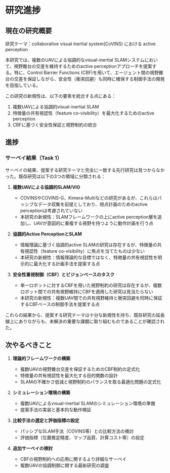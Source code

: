 # 研究進捗

## 現在の研究概要
研究テーマ：collaborative visual inertial system(CoVINS) における active perception

本研究では、複数のUAVによる協調的なvisual-inertial SLAMシステムにおいて、視野錐台の交差を維持するためのactive perceptionアプローチを提案する。特に、Control Barrier Functions (CBF)を用いて、エージェント間の視野錐台の交差を保証しながら、安全性（衝突回避）も同時に確保する制御手法の開発を目指している。

この研究の新規性は、以下の要素を統合する点にある：
1. 複数UAVによる協調的visual-inertial SLAM
2. 特徴量の共有視認性（feature co-visibility）を最大化するためのactive perception
3. CBFに基づく安全性保証と視野制約の統合

## 進捗

### サーベイ結果（Task 1）
サーベイの結果、提案する研究テーマと完全に一致する先行研究は見つからなかった。既存研究は以下の3つの領域に分類される：

1. **複数UAVによる協調的SLAM/VIO**
   - COVINSやCOVINS-G、Kimera-Multiなどの研究があるが、これらはパッシブなデータ収集を前提としており、視点計画のためのactive perceptionは考慮されていない
   - 本研究の新規性：SLAMフレームワークの上にactive perception層を追加し、UAVが意図的に重複する視野を持つように動作計画を行う点

2. **協調的Active PerceptionとSLAM**
   - 情報理論に基づく協調的active SLAMの研究は存在するが、特徴量の共有視認性（feature co-visibility）に焦点を当てたものは少ない
   - 本研究の新規性：情報理論的な目標ではなく、特徴量の共有視認性を明示的に最大化する計画手法を提案する点

3. **安全性重視制御（CBF）とビジョンベースのタスク**
   - 単一ロボットに対するCBFを用いた視野制約の研究は存在するが、複数ロボット間での共有視野維持にCBFを適用した研究は見当たらない
   - 本研究の新規性：複数UAV間での共有視野維持と衝突回避を同時に保証するCBFベースの制御手法を提案する点

これらの結果から、提案する研究テーマは十分な新規性を持ち、既存研究の延長線上にありながらも、未解決の重要な課題に取り組むものであることが確認された。

## 次やるべきこと

1. **理論的フレームワークの構築**
   - 複数UAVの視野錐台交差を保証するためのCBF制約の定式化
   - 特徴量の共有視認性を最大化する目的関数の設計
   - SLAMの不確かさ低減と視野制約のバランスを取る最適化問題の定式化

2. **シミュレーション環境の構築**
   - 複数UAVによるvisual-inertial SLAMのシミュレーション環境の準備
   - 提案手法の実装と基本的な動作検証

3. **比較手法の選定と評価指標の設定**
   - パッシブなSLAM手法（COVINS等）との比較方法の検討
   - 評価指標（位置推定精度、マップ品質、計算コスト等）の設定

4. **追加サーベイの検討**
   - CBFの視野制約への応用に関するより詳細なサーベイ
   - 複数UAVの協調制御に関する最新研究の調査

